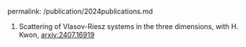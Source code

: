 permalink: /publication/2024publications.md

1. Scattering of Vlasov-Riesz systems in the three dimensions, with H. Kwon, [arxiv:2407.16919](https://arxiv.org/abs/2407.16919)
